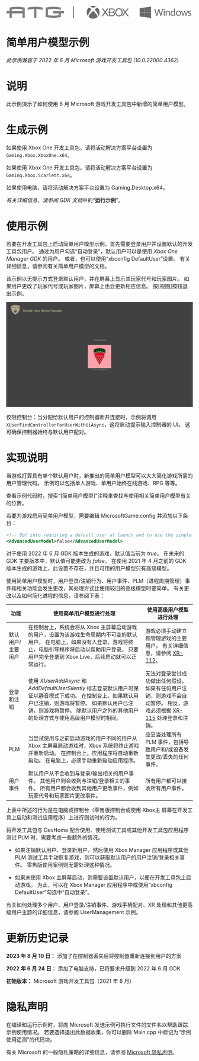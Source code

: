 ![](./media/image1.png)

# 简单用户模型示例

*此示例兼容于 2022 年 6 月 Microsoft 游戏开发工具包 (10.0.22000.4362)*

# 说明

此示例演示了如何使用 6 月 Microsoft 游戏开发工具包中新增的简单用户模型。

# 生成示例

如果使用 Xbox One 开发工具包，请将活动解决方案平台设置为 `Gaming.Xbox.XboxOne.x64`。

如果使用 Xbox One 开发工具包，请将活动解决方案平台设置为 `Gaming.Xbox.Scarlett.x64`。

如果使用电脑，请将活动解决方案平台设置为 Gaming.Desktop.x64。

*有关详细信息，请参阅* *GDK 文档*中的&ldquo;__运行示例__&rdquo;。

# 使用示例

若要在开发工具包上启动简单用户模型示例，首先需要登录用户并设置默认的开发工具包用户。 通过为用户勾选&ldquo;自动登录&rdquo;，默认用户可以是使用 *Xbox One Manager GDK* 的用户。 或者，也可以使用&ldquo;xbconfig DefaultUser&rdquo;设置。 有关详细信息，请参阅有关简单用户模型的文档。

该示例以无提示方式登录默认用户，并在屏幕上显示其玩家代号和玩家图片。 如果用户更改了玩家代号或玩家图片，屏幕上也会更新相应信息。 按\[视图\]按钮退出示例。

![自动生成的图形用户界面、应用程序描述](./media/image3.png)

仅限控制台：当分配给默认用户的控制器断开连接时，示例将调用 `XUserFindControllerForUserWithUiAsync`，这将启动提示输入控制器的 UI。 这可确保控制器始终与默认用户配对。

# 实现说明

当游戏打算具有单个默认用户时，新推出的简单用户模型可以大大简化游戏所需的用户管理代码。 示例可以包括单人游戏、单用户始终在线游戏、RPG 等等。

查看示例代码时，搜索&ldquo;\[简单用户模型\]&rdquo;注释来查找与使用相关简单用户模型有关的位置。

若要为游戏启用简单用户模型，需要编辑 MicrosoftGame.config 并添加以下条目：

```xml
<!-- Opt into requiring a default user at launch and to use the simple user model. -->
<AdvancedUserModel>false</AdvancedUserModel>
```


对于使用 2022 年 6 月 GDK 版本生成的游戏，默认值当前为 *true*。 在未来的 GDK 主要版本中，默认值可能更改为 *false*。 在使用 2021 年 4 月之前的 GDK 版本生成的游戏上，此设置不存在，并且可用的用户模型只有高级模型。

使用简单用户模型时，用户登录/注销行为、用户事件、PLM（进程周期管理）事件和相关功能会发生更改，其处理方式比使用较旧的高级模型时要简单。 有关更改以及如何简化进程的信息，请参阅下表：

| 功能 | 使用简单用户模型进行处理 | 使用高级用户模型进行处理 |
|---|---|---|
| 默认用户/主要用户 | 在控制台上，系统会将从 Xbox 主屏幕启动游戏的用户，设置为该游戏生命周期内不可变的默认用户。 在电脑上，如果没有人登录，游戏将终止，电脑引导程序将启动以帮助用户登录。 只要用户完全登录到 Xbox Live，后续启动就可以正常运行。 | 游戏必须手动建立和管理游戏的主要用户。 有关详细信息，请参阅 [XR-112](https://developer.microsoft.com/en-us/games/xbox/partner/xr112)。 |
| 登录和注销 | 使用 *XUserAddAsync* 和 *AddDefaultUserSilently* 标志登录默认用户可保证以静音模式下成功。 在控制台上，如果默认用户已注销，则游戏将暂停。 如果默认用户已注销，则游戏将暂停。 除默认用户之外的其他用户的处理方式与使用高级用户模型时相同。 | 无法对登录尝试成功做出任何假设。 如果有任何用户注销，则游戏不会自动暂停。 相反，游戏必须根据 [XR-115](https://developer.microsoft.com/en-us/games/xbox/partner/xr115) 处理登录和注销。 |
| PLM | 当尝试使用与之前启动游戏的用户不同的用户从 Xbox 主屏幕启动游戏时，Xbox 系统将终止游戏并重新启动。 在控制台上，应用程序将自动重新启动。 在电脑上，必须手动重新启动应用程序。 | 应妥当处理所有 PLM 事件，包括导致用户和/或设备发生更改/丢失的任何事件。 |
| 用户事件 | 默认用户从不会收到与登录/输出相关的用户事件。 其他用户则会收到与注销/登录相关的事件。 所有用户都会收到其他用户更改事件，例如玩家代号和玩家图片更改事件。 | 所有用户都可以接收所有用户事件。 |

上表中所述的行为是在电脑或控制台（零售版控制台或使用 Xbox主 屏幕在开发工具上启动和测试应用程序）上进行测试时的行为。

将开发工具包与 DevHome 配合使用、使用测试工具或其他开发工具包应用程序测试 PLM 时，需要考虑一些额外的情况。

- 如果注销默认用户、登录新用户，然后使用 Xbox Manager 应用程序或其他 PLM 测试工具手动恢复游戏，则可以获取默认用户的用户注销/登录相关事件。 零售版使用案例则无需处理这种情况。

- 如果未使用 Xbox 主屏幕启动，则需要设置默认用户，以便在开发工具包上启动游戏。 为此，可以在 Xbox Manager 应用程序中或使用&ldquo;xbconfig DefaultUser&rdquo;勾选中&ldquo;自动登录&rdquo;。

有关如何处理多个用户、用户登录/注销事件、游戏手柄配对、XR 处理和其他更高级用户主题的详细信息，请参阅 UserManagement 示例。

# 更新历史记录

**2023 年 8 月 10 日：** 添加了在控制器丢失后将控制器重新连接到用户的方案

**2022 年 6 月 24 日：** 添加了电脑支持，已将要求升级到 2022 年 6 月 GDK

**初始版本：** Microsoft 游戏开发工具包（2021 年 6 月）

# 隐私声明

在编译和运行示例时，将向 Microsoft 发送示例可执行文件的文件名以帮助跟踪示例使用情况。 若要选择退出此数据收集，你可以删除 Main.cpp 中标记为&ldquo;示例使用遥测&rdquo;的代码块。

有关 Microsoft 的一般隐私策略的详细信息，请参阅 [Microsoft 隐私声明](https://privacy.microsoft.com/en-us/privacystatement/)。


